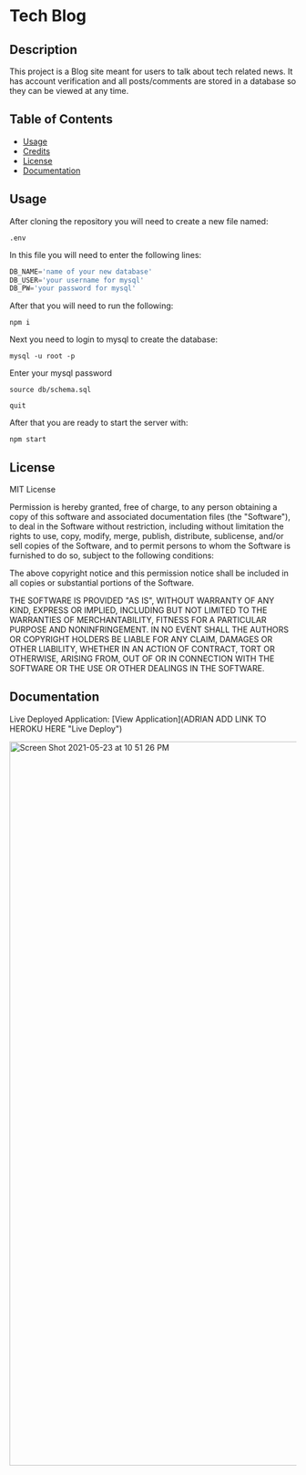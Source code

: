 # Tech Blog

## Description 

This project is a Blog site meant for users to talk about tech related news. It has account verification and all posts/comments are stored in a database so they can be viewed at any time.

## Table of Contents 

* [Usage](#usage)
* [Credits](#credits)
* [License](#license)
* [Documentation](#documentation)

## Usage 

After cloning the repository you will need to create a new file named:

`.env`

In this file you will need to enter the following lines:

```js script
DB_NAME='name of your new database'
DB_USER='your username for mysql'
DB_PW='your password for mysql'
```

After that you will need to run the following:
  
`npm i`

Next you need to login to mysql to create the database:

`mysql -u root -p`

Enter your mysql password

`source db/schema.sql`

`quit`   

After that you are ready to start the server with:

`npm start`


## License

MIT License

Permission is hereby granted, free of charge, to any person obtaining a copy
of this software and associated documentation files (the "Software"), to deal
in the Software without restriction, including without limitation the rights
to use, copy, modify, merge, publish, distribute, sublicense, and/or sell
copies of the Software, and to permit persons to whom the Software is
furnished to do so, subject to the following conditions:

The above copyright notice and this permission notice shall be included in all
copies or substantial portions of the Software.

THE SOFTWARE IS PROVIDED "AS IS", WITHOUT WARRANTY OF ANY KIND, EXPRESS OR
IMPLIED, INCLUDING BUT NOT LIMITED TO THE WARRANTIES OF MERCHANTABILITY,
FITNESS FOR A PARTICULAR PURPOSE AND NONINFRINGEMENT. IN NO EVENT SHALL THE
AUTHORS OR COPYRIGHT HOLDERS BE LIABLE FOR ANY CLAIM, DAMAGES OR OTHER
LIABILITY, WHETHER IN AN ACTION OF CONTRACT, TORT OR OTHERWISE, ARISING FROM,
OUT OF OR IN CONNECTION WITH THE SOFTWARE OR THE USE OR OTHER DEALINGS IN THE
SOFTWARE.

## Documentation

Live Deployed Application: [View Application](ADRIAN ADD LINK TO HEROKU HERE "Live Deploy")      

<img width="1270" alt="Screen Shot 2021-05-23 at 10 51 26 PM" src="https://user-images.githubusercontent.com/78574452/119303567-d560e200-bc1a-11eb-93be-8930e425ad63.png">


